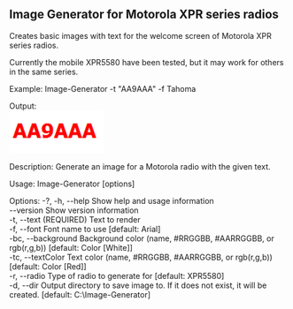 ﻿## Image Generator for Motorola XPR series radios

Creates basic images with text for the welcome screen of Motorola XPR series radios.

Currently the mobile XPR5580 have been tested, but it may work for others in the same series.

Example:
Image-Generator -t "AA9AAA" -f Tahoma

Output:\
<img src="Assets/aa9aaa.bmp" width=170 />

Description:
Generate an image for a Motorola radio with the given text.

Usage:
Image-Generator [options]

Options:
-?, -h, --help         Show help and usage information\
--version              Show version information\
-t, --text (REQUIRED)  Text to render\
-f, --font             Font name to use [default: Arial]\
-bc, --background      Background color (name, #RRGGBB, #AARRGGBB, or rgb(r,g,b)) [default: Color [White]]\
-tc, --textColor       Text color (name, #RRGGBB, #AARRGGBB, or rgb(r,g,b)) [default: Color [Red]]\
-r, --radio            Type of radio to generate for [default: XPR5580]\
-d, --dir              Output directory to save image to. If it does not exist, it will be created. [default: C:\Image-Generator]
